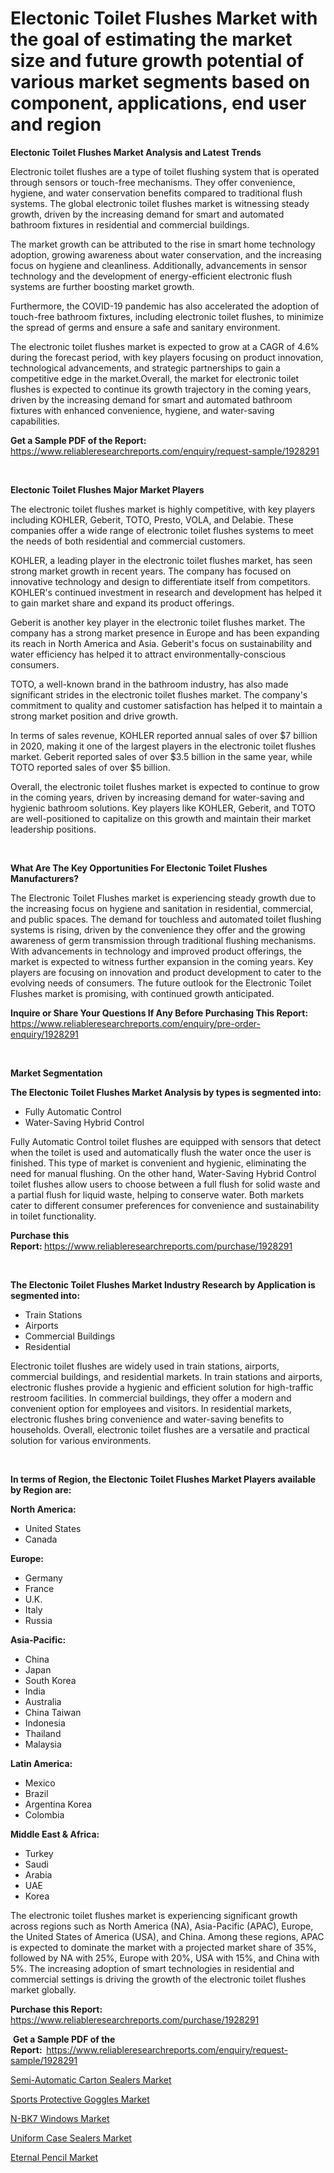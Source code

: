 <p><h1>Electonic Toilet Flushes Market with the goal of estimating the market size and future growth potential of various market segments based on component, applications, end user and region</h1></p><p><strong>Electonic Toilet Flushes Market Analysis and Latest Trends</strong></p>
<p><p>Electronic toilet flushes are a type of toilet flushing system that is operated through sensors or touch-free mechanisms. They offer convenience, hygiene, and water conservation benefits compared to traditional flush systems. The global electronic toilet flushes market is witnessing steady growth, driven by the increasing demand for smart and automated bathroom fixtures in residential and commercial buildings.</p><p>The market growth can be attributed to the rise in smart home technology adoption, growing awareness about water conservation, and the increasing focus on hygiene and cleanliness. Additionally, advancements in sensor technology and the development of energy-efficient electronic flush systems are further boosting market growth.</p><p>Furthermore, the COVID-19 pandemic has also accelerated the adoption of touch-free bathroom fixtures, including electronic toilet flushes, to minimize the spread of germs and ensure a safe and sanitary environment.</p><p>The electronic toilet flushes market is expected to grow at a CAGR of 4.6% during the forecast period, with key players focusing on product innovation, technological advancements, and strategic partnerships to gain a competitive edge in the market.Overall, the market for electronic toilet flushes is expected to continue its growth trajectory in the coming years, driven by the increasing demand for smart and automated bathroom fixtures with enhanced convenience, hygiene, and water-saving capabilities.</p></p>
<p><strong>Get a Sample PDF of the Report:&nbsp;</strong> <a href="https://www.reliableresearchreports.com/enquiry/request-sample/1928291">https://www.reliableresearchreports.com/enquiry/request-sample/1928291</a></p>
<p>&nbsp;</p>
<p><strong>Electonic Toilet Flushes Major Market Players</strong></p>
<p><p>The electronic toilet flushes market is highly competitive, with key players including KOHLER, Geberit, TOTO, Presto, VOLA, and Delabie. These companies offer a wide range of electronic toilet flushes systems to meet the needs of both residential and commercial customers.</p><p>KOHLER, a leading player in the electronic toilet flushes market, has seen strong market growth in recent years. The company has focused on innovative technology and design to differentiate itself from competitors. KOHLER's continued investment in research and development has helped it to gain market share and expand its product offerings.</p><p>Geberit is another key player in the electronic toilet flushes market. The company has a strong market presence in Europe and has been expanding its reach in North America and Asia. Geberit's focus on sustainability and water efficiency has helped it to attract environmentally-conscious consumers.</p><p>TOTO, a well-known brand in the bathroom industry, has also made significant strides in the electronic toilet flushes market. The company's commitment to quality and customer satisfaction has helped it to maintain a strong market position and drive growth.</p><p>In terms of sales revenue, KOHLER reported annual sales of over $7 billion in 2020, making it one of the largest players in the electronic toilet flushes market. Geberit reported sales of over $3.5 billion in the same year, while TOTO reported sales of over $5 billion.</p><p>Overall, the electronic toilet flushes market is expected to continue to grow in the coming years, driven by increasing demand for water-saving and hygienic bathroom solutions. Key players like KOHLER, Geberit, and TOTO are well-positioned to capitalize on this growth and maintain their market leadership positions.</p></p>
<p>&nbsp;</p>
<p><strong>What Are The Key Opportunities For Electonic Toilet Flushes Manufacturers?</strong></p>
<p><p>The Electronic Toilet Flushes market is experiencing steady growth due to the increasing focus on hygiene and sanitation in residential, commercial, and public spaces. The demand for touchless and automated toilet flushing systems is rising, driven by the convenience they offer and the growing awareness of germ transmission through traditional flushing mechanisms. With advancements in technology and improved product offerings, the market is expected to witness further expansion in the coming years. Key players are focusing on innovation and product development to cater to the evolving needs of consumers. The future outlook for the Electronic Toilet Flushes market is promising, with continued growth anticipated.</p></p>
<p><strong>Inquire or Share Your Questions If Any Before Purchasing This Report:</strong> <a href="https://www.reliableresearchreports.com/enquiry/pre-order-enquiry/1928291">https://www.reliableresearchreports.com/enquiry/pre-order-enquiry/1928291</a></p>
<p>&nbsp;</p>
<p><strong>Market Segmentation</strong></p>
<p><strong>The Electonic Toilet Flushes Market Analysis by types is segmented into:</strong></p>
<p><ul><li>Fully Automatic Control</li><li>Water-Saving Hybrid Control</li></ul></p>
<p><p>Fully Automatic Control toilet flushes are equipped with sensors that detect when the toilet is used and automatically flush the water once the user is finished. This type of market is convenient and hygienic, eliminating the need for manual flushing. On the other hand, Water-Saving Hybrid Control toilet flushes allow users to choose between a full flush for solid waste and a partial flush for liquid waste, helping to conserve water. Both markets cater to different consumer preferences for convenience and sustainability in toilet functionality.</p></p>
<p><strong>Purchase this Report:&nbsp;</strong><a href="https://www.reliableresearchreports.com/purchase/1928291">https://www.reliableresearchreports.com/purchase/1928291</a></p>
<p>&nbsp;</p>
<p><strong>The Electonic Toilet Flushes Market Industry Research by Application is segmented into:</strong></p>
<p><ul><li>Train Stations</li><li>Airports</li><li>Commercial Buildings</li><li>Residential</li></ul></p>
<p><p>Electronic toilet flushes are widely used in train stations, airports, commercial buildings, and residential markets. In train stations and airports, electronic flushes provide a hygienic and efficient solution for high-traffic restroom facilities. In commercial buildings, they offer a modern and convenient option for employees and visitors. In residential markets, electronic flushes bring convenience and water-saving benefits to households. Overall, electronic toilet flushes are a versatile and practical solution for various environments.</p></p>
<p>&nbsp;</p>
<p><strong>In terms of Region, the Electonic Toilet Flushes Market Players available by Region are:</strong></p>
<p>
    <p> <strong> North America: </strong>
        <ul>
            <li>United States</li>
            <li>Canada</li>
        </ul>
        </p> 
    <p> <strong> Europe: </strong>
        <ul>
            <li>Germany</li>
            <li>France</li>
            <li>U.K.</li>
            <li>Italy</li>
            <li>Russia</li>
        </ul>
        </p> 
    <p> <strong> Asia-Pacific: </strong>
        <ul>
            <li>China</li>
            <li>Japan</li>
            <li>South Korea</li>
            <li>India</li>
            <li>Australia</li>
            <li>China Taiwan</li>
            <li>Indonesia</li>
            <li>Thailand</li>
            <li>Malaysia</li>
        </ul>
        </p> 
    <p> <strong> Latin America: </strong>
        <ul>
            <li>Mexico</li>
            <li>Brazil</li>
            <li>Argentina Korea</li>
            <li>Colombia</li>
        </ul>
        </p> 
    <p> <strong> Middle East & Africa: </strong>
        <ul>
            <li>Turkey</li>
            <li>Saudi</li>
            <li>Arabia</li>
            <li>UAE</li>
            <li>Korea</li>
        </ul>
    </p>
    </p>
<p><p>The electronic toilet flushes market is experiencing significant growth across regions such as North America (NA), Asia-Pacific (APAC), Europe, the United States of America (USA), and China. Among these regions, APAC is expected to dominate the market with a projected market share of 35%, followed by NA with 25%, Europe with 20%, USA with 15%, and China with 5%. The increasing adoption of smart technologies in residential and commercial settings is driving the growth of the electronic toilet flushes market globally.</p></p>
<p><strong>Purchase this Report: </strong><a href="https://www.reliableresearchreports.com/purchase/1928291">https://www.reliableresearchreports.com/purchase/1928291</a></p>
<p>&nbsp;<strong>Get a Sample PDF of the Report:&nbsp;&nbsp;</strong><a href="https://www.reliableresearchreports.com/enquiry/request-sample/1928291">https://www.reliableresearchreports.com/enquiry/request-sample/1928291</a></p>
<p><strong></strong></p>
<p><p><a href="https://sulfuric-clavicle-d39.notion.site/Semi-Automatic-Carton-Sealers-Market-Challenges-Opportunities-and-Growth-Drivers-and-Major-Market-27f8f228128744318f2dbc033324c0be">Semi-Automatic Carton Sealers Market</a></p><p><a href="https://view.publitas.com/reportprime-1/sports-protective-goggles-market-size-evaluating-its-market-trends-growth-and-projections-2024-2031/">Sports Protective Goggles Market</a></p><p><a href="https://automatic-knee-4c7.notion.site/N-BK7-Windows-Market-Size-Global-Industry-Overview-Market-Segmentation-and-Forecast-2024-to-2031-a6542aada0f04f949eea9c4eecd147bd">N-BK7 Windows Market</a></p><p><a href="https://automatic-knee-4c7.notion.site/Uniform-Case-Sealers-Market-Size-Global-Industry-Overview-Market-Segmentation-and-Forecast-2024-t-c860dcfebd9a4536b7c47b4b50ba4580">Uniform Case Sealers Market</a></p><p><a href="https://view.publitas.com/reportprime-1/eternal-pencil-market-size-evaluating-its-market-trends-growth-and-projections-2024-2031/">Eternal Pencil Market</a></p></p>